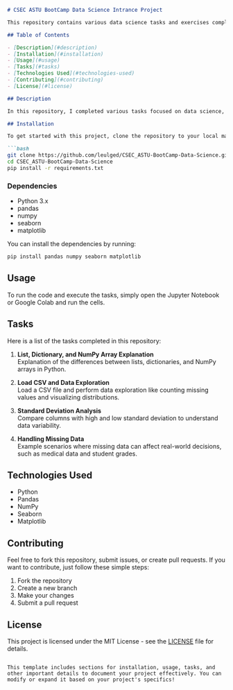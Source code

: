 
```markdown
# CSEC ASTU BootCamp Data Science Intrance Project

This repository contains various data science tasks and exercises completed as part of the CSEC ASTU BootCamp. It includes working with datasets, data cleaning, analysis, and visualization.

## Table of Contents

- [Description](#description)
- [Installation](#installation)
- [Usage](#usage)
- [Tasks](#tasks)
- [Technologies Used](#technologies-used)
- [Contributing](#contributing)
- [License](#license)

## Description

In this repository, I completed various tasks focused on data science, including data manipulation, visualization, and statistical analysis using Python, Pandas, NumPy, and other libraries. Each task is documented with its code and explanation.

## Installation

To get started with this project, clone the repository to your local machine and install the necessary dependencies.

```bash
git clone https://github.com/leulged/CSEC_ASTU-BootCamp-Data-Science.git
cd CSEC_ASTU-BootCamp-Data-Science
pip install -r requirements.txt
```

### Dependencies

- Python 3.x
- pandas
- numpy
- seaborn
- matplotlib

You can install the dependencies by running:

```bash
pip install pandas numpy seaborn matplotlib
```

## Usage

To run the code and execute the tasks, simply open the Jupyter Notebook or Google Colab and run the cells.

## Tasks

Here is a list of the tasks completed in this repository:

1. **List, Dictionary, and NumPy Array Explanation**  
   Explanation of the differences between lists, dictionaries, and NumPy arrays in Python.

2. **Load CSV and Data Exploration**  
   Load a CSV file and perform data exploration like counting missing values and visualizing distributions.

3. **Standard Deviation Analysis**  
   Compare columns with high and low standard deviation to understand data variability.

4. **Handling Missing Data**  
   Example scenarios where missing data can affect real-world decisions, such as medical data and student grades.

## Technologies Used

- Python
- Pandas
- NumPy
- Seaborn
- Matplotlib

## Contributing

Feel free to fork this repository, submit issues, or create pull requests. If you want to contribute, just follow these simple steps:

1. Fork the repository
2. Create a new branch
3. Make your changes
4. Submit a pull request

## License

This project is licensed under the MIT License - see the [LICENSE](LICENSE) file for details.
```

This template includes sections for installation, usage, tasks, and other important details to document your project effectively. You can modify or expand it based on your project's specifics!
